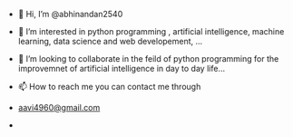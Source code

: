 - 👋 Hi, I’m @abhinandan2540
- 👀 I’m interested in python programming , artificial intelligence, machine learning, data science and web developement, ...
 
- 💞️ I’m looking to collaborate in the feild of python programming for the improvemnet of  artificial intelligence in day to day life...
- 📫 How to reach me   you can contact me through 
- aavi4960@gmail.com
- 

<!---
abhinandan2540/abhinandan2540 is a ✨ special ✨ repository because its `README.md` (this file) appears on your GitHub profile.
You can click the Preview link to take a look at your changes.
--->

